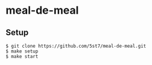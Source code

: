 # meal-de-meal
## Setup
```
$ git clone https://github.com/5st7/meal-de-meal.git
$ make setup
$ make start
```
